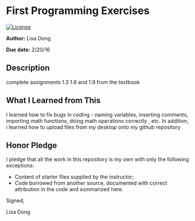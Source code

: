 # First Programming Exercises

 [![License](http://img.shields.io/badge/license-MIT-blue.svg)](http://en.wikipedia.org/wiki/MIT_License)

**Author:** Lisa Dong

**Due date:** 2/20/16

## Description

complete assignments 1.3 1.6 and 1.9 from the textbook

## What I Learned from This

I learned how to fix bugs in coding - naming variables, inserting comments, importing math functions, doing math operations correctly , etc. In addition, i learned how to upload files from my desktop onto my github repository

## Honor Pledge

I pledge that all the work in this repository is my own with only the following exceptions:

* Content of starter files supplied by the instructor;
* Code borrowed from another source, documented with correct attribution in the code and summarized here.

Signed,

Lisa Dong
